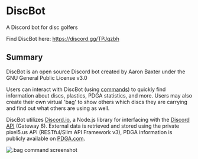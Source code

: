 # DiscBot
A Discord bot for disc golfers

Find DiscBot here: https://discord.gg/TPJqzbh

## Summary
DiscBot is an open source Discord bot created by Aaron Baxter under the GNU General Public License v3.0

Users can interact with DiscBot (using [commands](https://pixel5.dev/discbot/commands)) to quickly find information about discs, plastics, PDGA statistics, and more. Users may also create their own virtual 'bag' to show others which discs they are carrying and find out what others are using as well.

DiscBot utilizes [Discord.io](https://github.com/izy521/discord.io), a Node.js library for interfacing with the [Discord API](https://discordapp.com/developers/docs/intro) (Gateway 6). External data is retrieved and stored using the private pixel5.us API (RESTful/Slim API Framework v3), PDGA information is publicly available on [PDGA.com](http://pdga.com/).

![.bag command screenshot](https://i.imgur.com/sYZDGYC.png)
